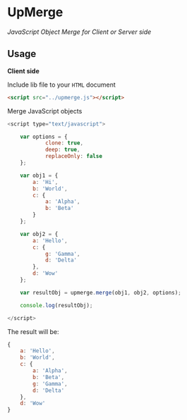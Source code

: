 # UpMerge
*JavaScript Object Merge for Client or Server side*

## Usage

**Client side**

Include lib file to your `HTML` document

```html
<script src="../upmerge.js"></script>
```

Merge JavaScript objects

```javascript
<script type="text/javascript">

	var options = {
			clone: true,
			deep: true,
			replaceOnly: false
	};

	var obj1 = {
		a: 'Hi',
		b: 'World',
		c: {
			a: 'Alpha',
			b: 'Beta'
		}
	};

	var obj2 = {
		a: 'Hello',
		c: {
			g: 'Gamma',
			d: 'Delta'
		},
		d: 'Wow'
	};

	var resultObj = upmerge.merge(obj1, obj2, options);

	console.log(resultObj);

</script>
```

The result will be:

```javascript
{
	a: 'Hello',
	b: 'World',
	c: {
		a: 'Alpha',
		b: 'Beta',
		g: 'Gamma',
		d: 'Delta'
	},
	d: 'Wow'
}
```
